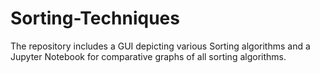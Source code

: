 # Sorting-Techniques
The repository includes a GUI depicting various Sorting algorithms and a Jupyter Notebook for comparative graphs of all sorting algorithms.
